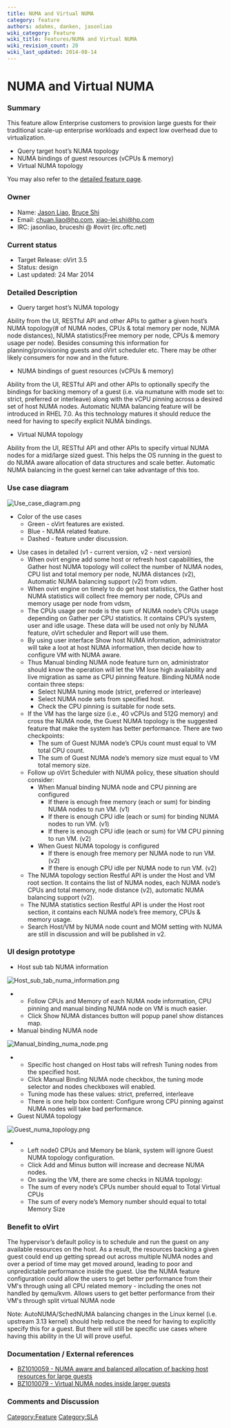 ```yaml
---
title: NUMA and Virtual NUMA
category: feature
authors: adahms, danken, jasonliao
wiki_category: Feature
wiki_title: Features/NUMA and Virtual NUMA
wiki_revision_count: 20
wiki_last_updated: 2014-08-14
---
```


# NUMA and Virtual NUMA

### Summary

This feature allow Enterprise customers to provision large guests for their traditional scale-up enterprise workloads and expect low overhead due to virtualization.

*   Query target host’s NUMA topology
*   NUMA bindings of guest resources (vCPUs & memory)
*   Virtual NUMA topology

You may also refer to the [detailed feature page](http://www.ovirt.org/Features/Detailed_NUMA_and_Virtual_NUMA).

### Owner

*   Name: [ Jason Liao](User:JasonLiao), [ Bruce Shi](User:BruceShi)
*   Email: <chuan.liao@hp.com>, <xiao-lei.shi@hp.com>
*   IRC: jasonliao, bruceshi @ #ovirt (irc.oftc.net)

### Current status

*   Target Release: oVirt 3.5
*   Status: design
*   Last updated: 24 Mar 2014

### Detailed Description

*   Query target host’s NUMA topology

Ability from the UI, RESTful API and other APIs to gather a given host’s NUMA topology(# of NUMA nodes, CPUs & total memory per node, NUMA node distances), NUMA statistics(Free memory per node, CPUs & memory usage per node). Besides consuming this information for planning/provisioning guests and oVirt scheduler etc. There may be other likely consumers for now and in the future.

*   NUMA bindings of guest resources (vCPUs & memory)

Ability from the UI, RESTful API and other APIs to optionally specify the bindings for backing memory of a guest (i.e. via numatune with mode set to: strict, preferred or interleave) along with the vCPU pinning across a desired set of host NUMA nodes. Automatic NUMA balancing feature will be introduced in RHEL 7.0. As this technology matures it should reduce the need for having to specify explicit NUMA bindings.

*   Virtual NUMA topology

Ability from the UI, RESTful API and other APIs to specify virtual NUMA nodes for a mid/large sized guest. This helps the OS running in the guest to do NUMA aware allocation of data structures and scale better. Automatic NUMA balancing in the guest kernel can take advantage of this too.

### Use case diagram

![](Use_case_diagram.png "Use_case_diagram.png")

*   Color of the use cases
    -   Green - oVirt features are existed.
    -   Blue - NUMA related feature.
    -   Dashed - feature under discussion.

<!-- -->

*   Use cases in detailed (v1 - current version, v2 - next version)
    -   When ovirt engine add some host or refresh host capabilities, the Gather host NUMA topology will collect the number of NUMA nodes, CPU list and total memory per node, NUMA distances (v2), Automatic NUMA balancing support (v2) from vdsm.
    -   When ovirt engine on timely to do get host statistics, the Gather host NUMA statistics will collect free memory per node, CPUs and memory usage per node from vdsm,
    -   The CPUs usage per node is the sum of NUMA node’s CPUs usage depending on Gather per CPU statistics. It contains CPU’s system, user and idle usage. These data will be used not only by NUMA feature, oVirt scheduler and Report will use them.
    -   By using user interface Show host NUMA information, administrator will take a loot at host NUMA information, then decide how to configure VM with NUMA aware.
    -   Thus Manual binding NUMA node feature turn on, administrator should know the operation will let the VM lose high availability and live migration as same as CPU pinning feature. Binding NUMA node contain three steps:
        -   Select NUMA tuning mode (strict, preferred or interleave)
        -   Select NUMA node sets from specified host.
        -   Check the CPU pinning is suitable for node sets.
    -   If the VM has the large size (i.e., 40 vCPUs and 512G memory) and cross the NUMA node, the Guest NUMA topology is the suggested feature that make the system has better performance. There are two checkpoints:
        -   The sum of Guest NUMA node’s CPUs count must equal to VM total CPU count.
        -   The sum of Guest NUMA node’s memory size must equal to VM total memory size.
    -   Follow up oVirt Scheduler with NUMA policy, these situation should consider:
        -   When Manual binding NUMA node and CPU pinning are configured
            -   If there is enough free memory (each or sum) for binding NUMA nodes to run VM. (v1)
            -   If there is enough CPU idle (each or sum) for binding NUMA nodes to run VM. (v1)
            -   If there is enough CPU idle (each or sum) for VM CPU pinning to run VM. (v2)
        -   When Guest NUMA topology is configured
            -   If there is enough free memory per NUMA node to run VM. (v2)
            -   If there is enough CPU idle per NUMA node to run VM. (v2)
    -   The NUMA topology section Restful API is under the Host and VM root section. It contains the list of NUMA nodes, each NUMA node’s CPUs and total memory, node distance (v2), automatic NUMA balancing support (v2).
    -   The NUMA statistics section Restful API is under the Host root section, it contains each NUMA node’s free memory, CPUs & memory usage.
    -   Search Host/VM by NUMA node count and MOM setting with NUMA are still in discussion and will be published in v2.

### UI design prototype

*   Host sub tab NUMA information

![](Host_sub_tab_numa_information.png "Host_sub_tab_numa_information.png")

*   -   Follow CPUs and Memory of each NUMA node information, CPU pinning and manual binding NUMA node on VM is much easier.
    -   Click Show NUMA distances button will popup panel show distances map.
*   Manual binding NUMA node

![](Manual_binding_numa_node.png "Manual_binding_numa_node.png")

*   -   Specific host changed on Host tabs will refresh Tuning nodes from the specified host.
    -   Click Manual Binding NUMA node checkbox, the tuning mode selector and nodes checkboxes will enabled.
    -   Tuning mode has these values: strict, preferred, interleave
    -   There is one help box content: Configure wrong CPU pinning against NUMA nodes will take bad performance.
*   Guest NUMA topology

![](Guest_numa_topology.png "Guest_numa_topology.png")

*   -   Left node0 CPUs and Memory be blank, system will ignore Guest NUMA topology configuration.
    -   Click Add and Minus button will increase and decrease NUMA nodes.
    -   On saving the VM, there are some checks in NUMA topology:
    -   The sum of every node’s CPUs number should equal to Total Virtual CPUs
    -   The sum of every node’s Memory number should equal to total Memory Size

### Benefit to oVirt

The hypervisor’s default policy is to schedule and run the guest on any available resources on the host. As a result, the resources backing a given guest could end up getting spread out across multiple NUMA nodes and over a period of time may get moved around, leading to poor and unpredictable performance inside the guest. Use the NUMA feature configuration could allow the users to get better performance from their VM's through using all CPU related memory - including the ones not handled by qemu/kvm. Allows users to get better performance from their VM's through split virtual NUMA node

Note: AutoNUMA/SchedNUMA balancing changes in the Linux kernel (i.e. upstream 3.13 kernel) should help reduce the need for having to explicitly specify this for a guest. But there will still be specific use cases where having this ability in the UI will prove useful.

### Documentation / External references

*   [BZ1010059 - NUMA aware and balanced allocation of backing host resources for large guests](https://bugzilla.redhat.com/show_bug.cgi?id=1010059)
*   [BZ1010079 - Virtual NUMA nodes inside larger guests](https://bugzilla.redhat.com/show_bug.cgi?id=1010079)

### Comments and Discussion

<Category:Feature> <Category:SLA>

